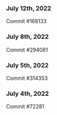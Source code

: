 ### July 12th, 2022

Commit #168133

### July 8th, 2022

Commit #294081

### July 5th, 2022

Commit #314353


### July 4th, 2022

Commit #72281
